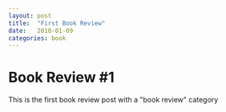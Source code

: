 ```yaml
---
layout: post
title:  "First Book Review"
date:   2018-01-09
categories: book
---
```

# Book Review #1
This is the first book review post with a "book review" category
